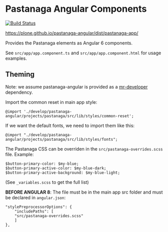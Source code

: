 # Pastanaga Angular Components

[![Build Status](https://travis-ci.com/plone/pastanaga-angular.svg?branch=master)](https://travis-ci.com/plone/pastanaga-angular)

https://plone.github.io/pastanaga-angular/dist/pastanaga-app/

Provides the Pastanaga elements as Angular 6 components.

See `src/app/app.component.ts` and `src/app/app.component.html` for usage examples.

## Theming

Note: we assume pastanaga-angular is provided as a [mr-developer](https://github.com/collective/mr-developer) dependency.

Import the common reset in main app style:

```
@import './develop/pastanaga-angular/projects/pastanaga/src/lib/styles/common-reset';
```

If we want the default fonts, we need to import them like this:

```
@import "./develop/pastanaga-angular/projects/pastanaga/src/lib/styles/fonts";
```

The Pastanaga CSS can be overriden in the `src/pastanaga-overrides.scss` file. Example:

```
$button-primary-color: $my-blue;
$button-primary-active-color: $my-blue-dark;
$button-primary-active-background: $my-blue-light;
```

(See `_variables.scss` to get the full list)

**BEFORE ANGULAR 8**: The file must be in the main app src folder and must be declared in `angular.json`:

```
"stylePreprocessorOptions": {
    "includePaths": [
    "src/pastanaga-overrides.scss"
    ]
},
```

